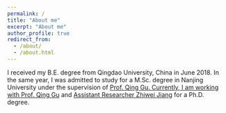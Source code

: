 ```yaml
---
permalink: /
title: "About me"
excerpt: "About me"
author_profile: true
redirect_from: 
  - /about/
  - /about.html
---
```

I received my B.E. degree from Qingdao University, China in June 2018.
In the same year, I was admitted to study for a M.Sc. degree in Nanjing University under the supervision of <a href="https://isetnju.github.io/guq/index.html" target="_black"> Prof. Qing Gu.
Currently, I am working with <a href="https://isetnju.github.io/guq/index.html" target="_black"> Prof. Qing Gu</a> and <a href="https://cs.nju.edu.cn/jzw/" target="_black"> Assistant Researcher Zhiwei Jiang</a> for a Ph.D. degree.


